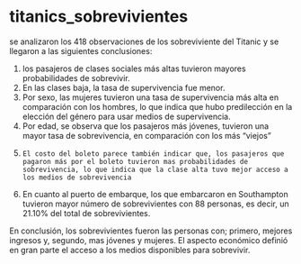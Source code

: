 # titanics_sobrevivientes
se analizaron los 418 observaciones de los sobreviviente del Titanic y se llegaron a las siguientes conclusiones:
  1.	los pasajeros de clases sociales más altas tuvieron mayores probabilidades de sobrevivir. 
  2.	En las clases baja, la tasa de supervivencia fue menor.
  3.	Por sexo, las mujeres tuvieron una tasa de supervivencia más alta en comparación con los hombres, lo que indica que hubo predilección en la elección del género para usar medios de supervivencia.
  4.	Por edad, se observa que los pasajeros más jóvenes, tuvieron una mayor tasa de sobrevivencia, en comparación con los más “viejos”
  5.	 El costo del boleto parece también indicar que, los pasajeros que pagaron más por el boleto tuvieron mas probabilidades de sobrevivencia, lo que indica que la clase alta tuvo mejor acceso a los medios de sobrevivencia
  6.	En cuanto al puerto de embarque, los que embarcaron en Southampton tuvieron mayor número de sobrevivientes con 88 personas, es decir, un 21.10%  del total de sobrevivientes.
    
En conclusión, los sobrevivientes fueron las personas con; primero, mejores ingresos y, segundo, mas jóvenes y mujeres. El aspecto económico definió en gran parte el acceso a los medios disponibles para sobrevivir.
